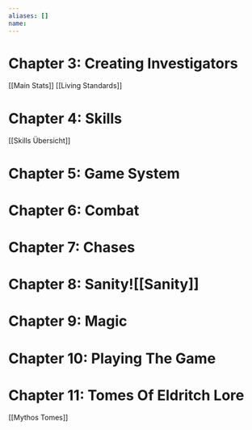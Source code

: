 ```yaml
---
aliases: []
name:
---
```


# Chapter 3: Creating Investigators

[[Main Stats]]
[[Living Standards]]

# Chapter 4: Skills
[[Skills Übersicht]]

# Chapter 5: Game System




# Chapter 6: Combat


# Chapter 7: Chases




# Chapter 8: Sanity![[Sanity]]

# Chapter 9: Magic




# Chapter 10: Playing The Game




# Chapter 11: Tomes Of Eldritch Lore
[[Mythos Tomes]]